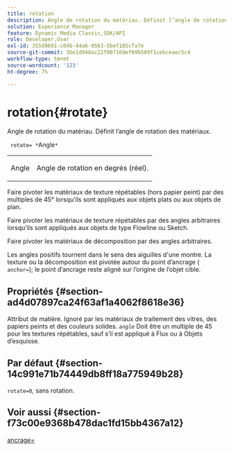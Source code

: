 ```yaml
---
title: rotation
description: Angle de rotation du matériau. Définit l’angle de rotation des matériaux.
solution: Experience Manager
feature: Dynamic Media Classic,SDK/API
role: Developer,User
exl-id: 355d9691-c04b-44a6-9563-5bef185cfa7e
source-git-commit: 3be1d948ac22f907169ef09b509f1cebceaec5c4
workflow-type: tm+mt
source-wordcount: '123'
ht-degree: 7%

---
```


# rotation{#rotate}

Angle de rotation du matériau. Définit l’angle de rotation des matériaux.

` rotate= *`Angle`*`

<table id="simpletable_F1A87ECD86E8429788825374A6882CB9"> 
 <tr class="strow"> 
  <td class="stentry"> <p> <span class="varname"> Angle </span> </p> </td> 
  <td class="stentry"> <p>Angle de rotation en degrés (réel). </p> </td> 
 </tr> 
</table>

Faire pivoter les matériaux de texture répétables (hors papier peint) par des multiples de 45° lorsqu’ils sont appliqués aux objets plats ou aux objets de plan.

Faire pivoter les matériaux de texture répétables par des angles arbitraires lorsqu’ils sont appliqués aux objets de type Flowline ou Sketch.

Faire pivoter les matériaux de décomposition par des angles arbitraires.

Les angles positifs tournent dans le sens des aiguilles d&#39;une montre. La texture ou la décomposition est pivotée autour du point d’ancrage ( `anchor=`); le point d’ancrage reste aligné sur l’origine de l’objet cible.

## Propriétés {#section-ad4d07897ca24f63af1a4062f8618e36}

Attribut de matière. Ignoré par les matériaux de traitement des vitres, des papiers peints et des couleurs solides. *`angle`* Doit être un multiple de 45 pour les textures répétables, sauf s’il est appliqué à Flux ou à Objets d’esquisse.

## Par défaut {#section-14c991e71b74449db8ff18a775949b28}

`rotate=0`, sans rotation.

## Voir aussi {#section-f73c00e9368b478dac1fd15bb4367a12}

[ancrage=](../../../../../ir-api/http-protocol/image-rendering-api-ref/c-ir-http-protocol-ref/c-ir-http-protocol-command-reference/r-ir-http-anchor.md#reference-d53923d785c9442997dc7f2199524c26)
